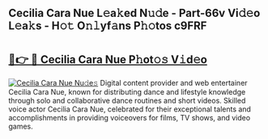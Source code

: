 ## Cecilia Cara Nue L𝚎a𝚔ed N𝚞𝚍e - Part-66v Vi𝚍𝚎o L𝚎a𝚔s - H𝚘𝚝 O𝚗𝚕yf𝚊ns P𝚑𝚘tos c9FRF

# <h2><a href="http://kfdciu9.oniu.top/?m=Cecilia+Cara+Nue">🔗👉 🔴 Cecilia Cara Nue P𝚑ot𝚘𝚜 V𝚒d𝚎o</a></h2>

[![Cecilia Cara Nue Nu𝚍e𝚜](https://i.imgur.com/0qMVB7G.gif)](http://kfdciu9.oniu.top/?m=Cecilia+Cara+Nue)
Digital content provider and web entertainer Cecilia Cara Nue, known for distributing dance and lifestyle knowledge through solo and collaborative dance routines and short videos. Skilled voice actor Cecilia Cara Nue, celebrated for their exceptional talents and accomplishments in providing voiceovers for films, TV shows, and video games.  
